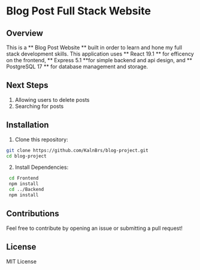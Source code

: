 # Blog Post Full Stack Website

## Overview 
This is a ** Blog Post Website ** built in order to learn and hone my full stack development skills. This application uses ** React 19.1 ** for efficency on the frontend, ** Express 5.1 **for simple backend and api design, and ** PostgreSQL 17 ** for database management and storage. 

## Next Steps
1. Allowing users to delete posts
2. Searching for posts

## Installation  
1. Clone this repository:  
  ```bash
  git clone https://github.com/KalnBrs/blog-project.git
  cd blog-project
  ```
2. Install Dependencies:
```bash
 cd Frontend
 npm install
 cd ../Backend
 npm install
```

## Contributions
Feel free to contribute by opening an issue or submitting a pull request!

## License
MIT License
